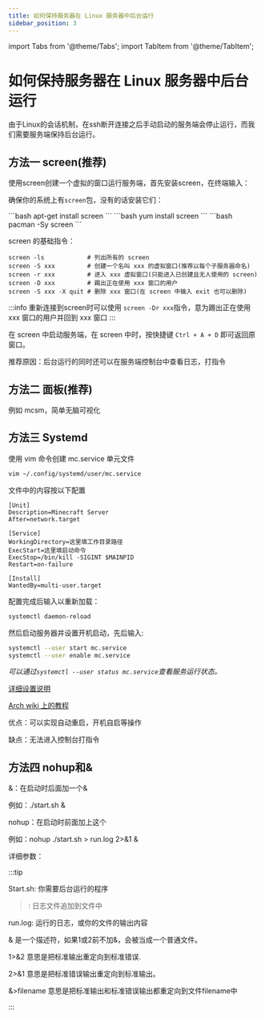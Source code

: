 ```yaml
---
title: 如何保持服务器在 Linux 服务器中后台运行
sidebar_position: 3
---
```


import Tabs from '@theme/Tabs';
import TabItem from '@theme/TabItem';

# 如何保持服务器在 Linux 服务器中后台运行

由于Linux的会话机制，在ssh断开连接之后手动启动的服务端会停止运行，而我们需要服务端保持后台运行。

## 方法一 screen(推荐)

使用screen创建一个虚拟的窗口运行服务端，首先安装screen，在终端输入：

确保你的系统上有`screen`包，没有的话安装它们：

<Tabs>
    <TabItem value="debian" label="Debian/Ubuntu Linux" default>
        ```bash
        apt-get install screen
        ```
    </TabItem>
    <TabItem value="redhat" label="CentOS/Redhat Linux">
        ```bash
        yum install screen
        ```
    </TabItem>
    <TabItem value="arch" label="Arch Linux">
        ```bash
         pacman -Sy screen
        ```
    </TabItem>
</Tabs>

screen 的基础指令：

```
screen -ls            # 列出所有的 screen
screen -S xxx         # 创建一个名叫 xxx 的虚拟窗口(推荐以每个子服务器命名)
screen -r xxx         # 进入 xxx 虚拟窗口(只能进入已创建且无人使用的 screen)
screen -D xxx         # 踢出正在使用 xxx 窗口的用户
screen -S xxx -X quit # 删除 xxx 窗口(在 screen 中输入 exit 也可以删除)
```

:::info
重新连接到screen时可以使用 `screen -Dr xxx`指令，意为踢出正在使用 xxx 窗口的用户并回到 xxx 窗口
:::

在 screen 中启动服务端，在 screen 中时，按快捷键 `Ctrl + A + D` 即可返回原窗口。

推荐原因：后台运行的同时还可以在服务端控制台中查看日志，打指令

## 方法二  面板(推荐)

例如 mcsm，简单无脑可视化

## 方法三 Systemd

使用 vim 命令创建 mc.service 单元文件

```bash
vim ~/.config/systemd/user/mc.service
```

文件中的内容按以下配置

```
[Unit]
Description=Minecraft Server
After=network.target

[Service]
WorkingDirectory=这里填工作目录路径
ExecStart=这里填启动命令
ExecStop=/bin/kill -SIGINT $MAINPID
Restart=on-failure

[Install]
WantedBy=multi-user.target
```

配置完成后输入以重新加载：

```bash
systemctl daemon-reload
```

然后启动服务器并设置开机启动，先后输入:

```bash
systemctl --user start mc.service
systemctl --user enable mc.service
```

_可以通过`systemctl --user status mc.service`查看服务运行状态。_

[详细设置说明](https://blog.csdn.net/WHQ78164/article/details/132956725)

[Arch wiki 上的教程](https://wiki.archlinuxcn.org/wiki/Systemd#%E7%BC%96%E5%86%99%E5%8D%95%E5%85%83%E6%96%87%E4%BB%B6)

优点：可以实现自动重启，开机自启等操作

缺点：无法进入控制台打指令

## 方法四 nohup和&

&：在启动时后面加一个&

例如：./start.sh &

nohup：在启动时前面加上这个

例如：nohup ./start.sh > run.log 2>&1 &

详细参数：

:::tip

Start.sh: 你需要后台运行的程序

>: 日志文件追加到文件中

run.log: 运行的日志，或你的文件的输出内容

& 是一个描述符，如果1或2前不加&，会被当成一个普通文件。

1>&2 意思是把标准输出重定向到标准错误.

2>&1 意思是把标准错误输出重定向到标准输出。

&>filename 意思是把标准输出和标准错误输出都重定向到文件filename中

:::
